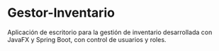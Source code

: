 # Gestor-Inventario
Aplicación de escritorio para la gestión de inventario desarrollada con JavaFX y Spring Boot, con control de usuarios y roles.
